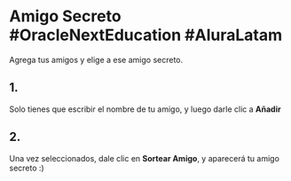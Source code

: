 # Amigo Secreto #OracleNextEducation #AluraLatam

Agrega tus amigos y elige a ese amigo secreto.

## 1.
Solo tienes que escribir el nombre de tu amigo, y luego darle clic a **Añadir**
## 2.
Una vez seleccionados, dale clic en **Sortear Amigo**, y aparecerá tu amigo secreto :)
